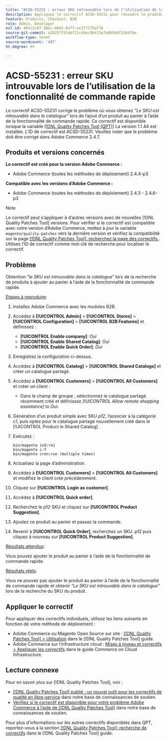 ```yaml
---
title: "ACSD-55231 : erreur SKU introuvable lors de l’utilisation de la fonctionnalité de commande rapide"
description: Appliquez le correctif ACSD-55231 pour résoudre le problème Adobe Commerce en raison duquel vous obtenez *'Le SKU est introuvable dans le catalogue'* erreur lors de la tentative d’ajout d’un produit au panier à l’aide de la fonctionnalité de commande rapide.
feature: Products, Checkout, B2B
role: Admin, Developer
exl-id: 463c2c07-39ec-4b03-81f7-ec2f71f5af76
source-git-commit: a28257f55abf21cddec9b415e7e8858df33647be
workflow-type: tm+mt
source-wordcount: '497'
ht-degree: 0%

---
```


# ACSD-55231 : erreur SKU introuvable lors de l’utilisation de la fonctionnalité de commande rapide

Le correctif ACSD-55231 corrige le problème où vous obtenez *&quot;Le SKU est introuvable dans le catalogue&quot;* lors de l’ajout d’un produit au panier à l’aide de la fonctionnalité de commande rapide. Ce correctif est disponible lorsque la variable [[!DNL Quality Patches Tool (QPT)]](/help/announcements/adobe-commerce-announcements/magento-quality-patches-released-new-tool-to-self-serve-quality-patches.md) La version 1.1.44 est installée. L’ID de correctif est ACSD-55231. Veuillez noter que le problème doit être corrigé dans Adobe Commerce 2.4.7.

## Produits et versions concernés

**Le correctif est créé pour la version Adobe Commerce :**

* Adobe Commerce (toutes les méthodes de déploiement) 2.4.4-p3

**Compatible avec les versions d’Adobe Commerce :**

* Adobe Commerce (toutes les méthodes de déploiement) 2.4.3 - 2.4.6-p3

>[!NOTE]
>
>Le correctif peut s’appliquer à d’autres versions avec de nouvelles [!DNL Quality Patches Tool] versions. Pour vérifier si le correctif est compatible avec votre version d’Adobe Commerce, mettez à jour la variable `magento/quality-patches` vers la dernière version et vérifiez la compatibilité sur la page [[!DNL Quality Patches Tool]: recherchez la page des correctifs.](https://experienceleague.adobe.com/tools/commerce-quality-patches/index.html). Utilisez l’ID de correctif comme mot-clé de recherche pour localiser le correctif.

## Problème

Obtention *&quot;le SKU est introuvable dans le catalogue&quot;* lors de la recherche de produits à ajouter au panier à l’aide de la fonctionnalité de commande rapide.

<u>Étapes à reproduire</u>:

1. Installez Adobe Commerce avec les modules B2B.
1. Accédez à **[!UICONTROL Admin]** > **[!UICONTROL Stores]** > **[!UICONTROL Configuration]** > **[!UICONTROL B2B Features]** et définissez :
   * **[!UICONTROL Enable company]**: *Oui*
   * **[!UICONTROL Enable Shared Catalog]**: *Oui*
   * **[!UICONTROL Enable Quick Order]**: *Oui*
1. Enregistrez la configuration ci-dessus.
1. Accédez à **[!UICONTROL Catalog]** > **[!UICONTROL Shared Catalogs]** et créer un catalogue partagé.
1. Accédez à **[!UICONTROL Customers]** > **[!UICONTROL All Customers]** et créer un client :
   * Dans le champ de groupe , sélectionnez le catalogue partagé récemment créé et définissez *[!UICONTROL Allow remote shopping assistance]* to *Oui*.
1. Génération d’un produit simple avec SKU *p12*, l’associer à la catégorie *c1*, puis optez pour le catalogue partagé nouvellement créé dans le [!UICONTROL Product in Shared Catalog] .
1. Exécutez :

   ```
   bin/magento ind:rei 
   bin/magento c:f 
   bin/magento cron:run (multiple times)
   ```

1. Actualisez la page d’administration.
1. Accédez à **[!UICONTROL Customers]** > **[!UICONTROL All Customers]** et modifiez le client créé précédemment.
1. Cliquez sur **[!UICONTROL Login as customer]**.
1. Accédez à **[!UICONTROL Quick order]**.
1. Recherchez le *p12* SKU et cliquez sur **[!UICONTROL Product Suggestion]**.
1. Ajoutez ce produit au panier et passez la commande.
1. Revenir à **[!UICONTROL Quick Order]**, recherchez un SKU. *p12* puis cliquez à nouveau sur **[!UICONTROL Product Suggestion]**.

<u>Résultats attendus</u>:

Vous pouvez ajouter le produit au panier à l’aide de la fonctionnalité de commande rapide.

<u>Résultats réels</u>:

Vous ne pouvez pas ajouter le produit au panier à l’aide de la fonctionnalité de commande rapide et obtenir *&quot;Le SKU est introuvable dans le catalogue&quot;* lors de la recherche du SKU du produit.

## Appliquer le correctif

Pour appliquer des correctifs individuels, utilisez les liens suivants en fonction de votre méthode de déploiement :

* Adobe Commerce ou Magento Open Source sur site : [[!DNL Quality Patches Tool] > Utilisation](https://experienceleague.adobe.com/docs/commerce-operations/tools/quality-patches-tool/usage.html) dans le [!DNL Quality Patches Tool] guide.
* Adobe Commerce sur l’infrastructure cloud : [Mises à niveau et correctifs > Appliquer les correctifs](https://experienceleague.adobe.com/docs/commerce-cloud-service/user-guide/develop/upgrade/apply-patches.html) dans le guide Commerce on Cloud Infrastructure.

## Lecture connexe

Pour en savoir plus sur [!DNL Quality Patches Tool], voir :

* [[!DNL Quality Patches Tool] publié : un nouvel outil pour les correctifs de qualité en libre-service](/help/announcements/adobe-commerce-announcements/magento-quality-patches-released-new-tool-to-self-serve-quality-patches.md) dans notre base de connaissances de soutien.
* [Vérifiez si le correctif est disponible pour votre problème Adobe Commerce à l’aide de [!DNL Quality Patches Tool]](/help/support-tools/patches-available-in-qpt-tool/check-patch-for-magento-issue-with-magento-quality-patches.md) dans notre base de connaissances de soutien.

Pour plus d’informations sur les autres correctifs disponibles dans QPT, reportez-vous à la section [[!DNL Quality Patches Tool]: recherche de correctifs](https://experienceleague.adobe.com/tools/commerce-quality-patches/index.html) dans le [!DNL Quality Patches Tool] guide.
